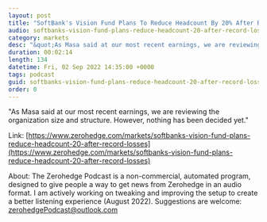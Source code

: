```yaml
---
layout: post
title: "SoftBank's Vision Fund Plans To Reduce Headcount By 20% After Record Losses"
audio: softbanks-vision-fund-plans-reduce-headcount-20-after-record-losses-0
category: markets
desc: "&quot;As Masa said at our most recent earnings, we are reviewing the organization size and structure. However, nothing has been decided yet.&quot; "
duration: 00:02:14
length: 134
datetime: Fri, 02 Sep 2022 14:35:00 +0000
tags: podcast
guid: softbanks-vision-fund-plans-reduce-headcount-20-after-record-losses-0
order: 0
---
```

&quot;As Masa said at our most recent earnings, we are reviewing the organization size and structure. However, nothing has been decided yet.&quot; 

Link: [https://www.zerohedge.com/markets/softbanks-vision-fund-plans-reduce-headcount-20-after-record-losses](https://www.zerohedge.com/markets/softbanks-vision-fund-plans-reduce-headcount-20-after-record-losses)

About: The Zerohedge Podcast is a non-commercial, automated program, designed to give people a way to get news from Zerohedge in an audio format.  I am actively working on tweaking and improving the setup to create a better listening experience (August 2022).  Suggestions are welcome: [zerohedgePodcast@outlook.com](mailto:zerohedgePodcast@outlook.com)